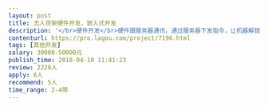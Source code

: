 ```yaml
---                
layout: post       
title: 无人货架硬件开发，嵌入式开发           
description: '</br>硬件开发</br>硬件跟服务器通讯，通过服务器下发指令，让机器解锁开发</br>具体方案需要参与沟通；</br>希望是个人开发者或者团队开发，有充分的时间，可以参与项目的沟通；</br>如果有意向，先约线下面谈</br>地点：深圳南山科技园；</br>'     
contenturl: https://pro.lagou.com/project/7196.html      
tags: [其他开发]            
salary: 30000-50000元          
publish_time: 2018-04-10 11:41:23         
review: 2228人                   
apply: 6人                   
recommend: 5人                   
time_range: 2-4周              
---                 
```

